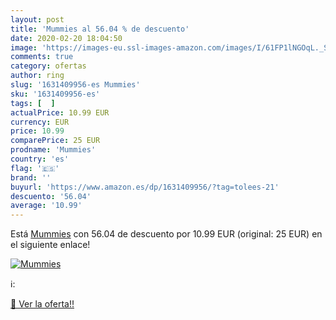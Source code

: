 ```yaml
---
layout: post
title: 'Mummies al 56.04 % de descuento'
date: 2020-02-20 18:04:50
image: 'https://images-eu.ssl-images-amazon.com/images/I/61FP1lNGOqL._SL400_.jpg'
comments: true
category: ofertas
author: ring
slug: '1631409956-es Mummies'
sku: '1631409956-es'
tags: [  ]
actualPrice: 10.99 EUR
currency: EUR
price: 10.99
comparePrice: 25 EUR
prodname: 'Mummies'
country: 'es'
flag: '🇪🇸'
brand: ''
buyurl: 'https://www.amazon.es/dp/1631409956/?tag=tolees-21'
descuento: '56.04'
average: '10.99'
---
```


Está [Mummies](https://www.amazon.es/dp/1631409956/?tag=tolees-21) con 56.04 de descuento por 10.99 EUR (original: 25 EUR) en el siguiente enlace!

[![Mummies](https://images-eu.ssl-images-amazon.com/images/I/61FP1lNGOqL._SL400_.jpg)](https://www.amazon.es/dp/1631409956/?tag=tolees-21)

ℹ️:


[🛒 Ver la oferta!!](https://www.amazon.es/dp/1631409956/?tag=tolees-21)
